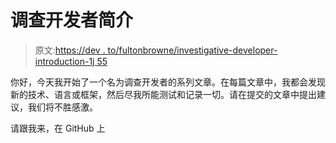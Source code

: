 # 调查开发者简介

> 原文:[https://dev . to/fultonbrowne/investigative-developer-introduction-1j 55](https://dev.to/fultonbrowne/investigative-developer-introduction-1j55)

你好，今天我开始了一个名为调查开发者的系列文章。在每篇文章中，我都会发现新的技术、语言或框架，然后尽我所能测试和记录一切。请在提交的文章中提出建议，我们将不胜感激。

请跟我来，在 GitHub 上